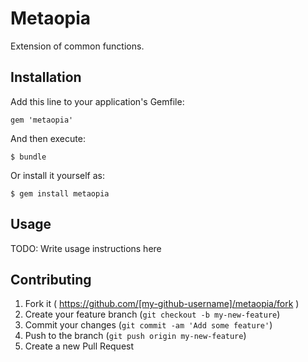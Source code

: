 # Metaopia

Extension of common functions.

## Installation

Add this line to your application's Gemfile:

    gem 'metaopia'

And then execute:

    $ bundle

Or install it yourself as:

    $ gem install metaopia

## Usage

TODO: Write usage instructions here

## Contributing

1. Fork it ( https://github.com/[my-github-username]/metaopia/fork )
2. Create your feature branch (`git checkout -b my-new-feature`)
3. Commit your changes (`git commit -am 'Add some feature'`)
4. Push to the branch (`git push origin my-new-feature`)
5. Create a new Pull Request
